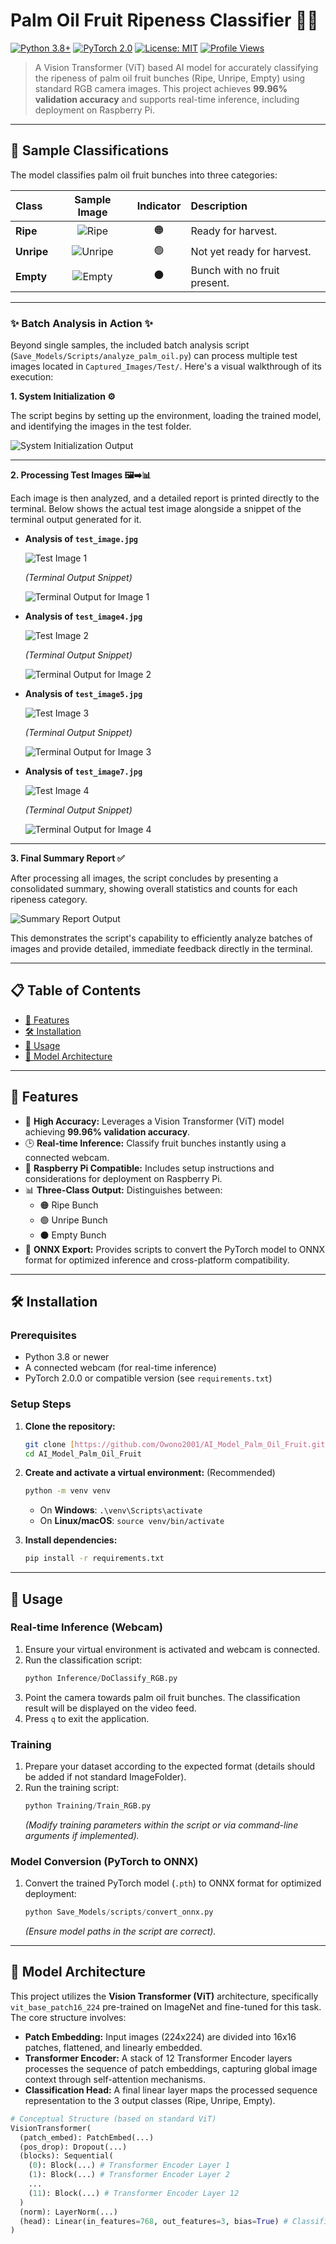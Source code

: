# Palm Oil Fruit Ripeness Classifier 🌴📸

[![Python 3.8+](https://img.shields.io/badge/Python-3.8+-3776AB?style=for-the-badge&logo=python&logoColor=white)](https://www.python.org/downloads/)
[![PyTorch 2.0](https://img.shields.io/badge/PyTorch-2.0.0-EE4C2C?style=for-the-badge&logo=pytorch&logoColor=white)](https://pytorch.org/)
[![License: MIT](https://img.shields.io/badge/License-MIT-yellow.svg?style=for-the-badge)](https://opensource.org/licenses/MIT)
[![Profile Views](https://komarev.com/ghpvc/?username=Owono2001&style=for-the-badge&color=brightgreen)](https://github.com/Owono2001/)

> A Vision Transformer (ViT) based AI model for accurately classifying the ripeness of palm oil fruit bunches (Ripe, Unripe, Empty) using standard RGB camera images. This project achieves **99.96% validation accuracy** and supports real-time inference, including deployment on Raspberry Pi.

---

## 🍇 Sample Classifications

The model classifies palm oil fruit bunches into three categories:

| Class       | Sample Image                     | Indicator | Description                  |
| :---------- | :-------------------------------: | :-------: | :--------------------------- |
| **Ripe** | ![Ripe](./Images/ripes.jpg)      | 🟠        | Ready for harvest.           |
| **Unripe** | ![Unripe](./Images/unripe.jpg)   | 🟢        | Not yet ready for harvest.   |
| **Empty** | ![Empty](./Images/empty_bunch.jpg)| ⚫        | Bunch with no fruit present. |

---

### ✨ Batch Analysis in Action ✨

Beyond single samples, the included batch analysis script (`Save_Models/Scripts/analyze_palm_oil.py`) can process multiple test images located in `Captured_Images/Test/`. Here's a visual walkthrough of its execution:

**1. System Initialization ⚙️**

The script begins by setting up the environment, loading the trained model, and identifying the images in the test folder.

![System Initialization Output](./Images/Initializing_System.jpg)

---

**2. Processing Test Images 🖼️➡️📊**

Each image is then analyzed, and a detailed report is printed directly to the terminal. Below shows the actual test image alongside a snippet of the terminal output generated for it.

* **Analysis of `test_image.jpg`**

    ![Test Image 1](./Images/ImageOneProof.jpg)

  *(Terminal Output Snippet)*
  
    ![Terminal Output for Image 1](./Images/Image1.jpg)

* **Analysis of `test_image4.jpg`**

    ![Test Image 2](./Images/ImageTwoProof.jpg)

  *(Terminal Output Snippet)*
  
    ![Terminal Output for Image 2](./Images/Image2.jpg)

* **Analysis of `test_image5.jpg`**

    ![Test Image 3](./Images/ImageThreeProof.jpg)

  *(Terminal Output Snippet)*
  
    ![Terminal Output for Image 3](./Images/Image3.jpg)

* **Analysis of `test_image7.jpg`**

    ![Test Image 4](./Images/ImageFourthProof.jpg)

  *(Terminal Output Snippet)*
  
    ![Terminal Output for Image 4](./Images/Image4.jpg)

---

**3. Final Summary Report ✅**

After processing all images, the script concludes by presenting a consolidated summary, showing overall statistics and counts for each ripeness category.

![Summary Report Output](./Images/summary.jpg)

This demonstrates the script's capability to efficiently analyze batches of images and provide detailed, immediate feedback directly in the terminal.

---

## 📋 Table of Contents

* [🌟 Features](#-features)
* [🛠️ Installation](#️-installation)
* [🚀 Usage](#-usage)
* [📐 Model Architecture](#-model-architecture)

---

## 🌟 Features

* 🧠 **High Accuracy:** Leverages a Vision Transformer (ViT) model achieving **99.96% validation accuracy**.
* 🕒 **Real-time Inference:** Classify fruit bunches instantly using a connected webcam.
* 📱 **Raspberry Pi Compatible:** Includes setup instructions and considerations for deployment on Raspberry Pi.
* 📊 **Three-Class Output:** Distinguishes between:
    * 🟠 Ripe Bunch
    * 🟢 Unripe Bunch
    * ⚫ Empty Bunch
* 🔄 **ONNX Export:** Provides scripts to convert the PyTorch model to ONNX format for optimized inference and cross-platform compatibility.

---

## 🛠️ Installation

### Prerequisites

* Python 3.8 or newer
* A connected webcam (for real-time inference)
* PyTorch 2.0.0 or compatible version (see `requirements.txt`)

### Setup Steps

1.  **Clone the repository:**
    ```bash
    git clone [https://github.com/Owono2001/AI_Model_Palm_Oil_Fruit.git](https://github.com/Owono2001/AI_Model_Palm_Oil_Fruit.git)
    cd AI_Model_Palm_Oil_Fruit
    ```

2.  **Create and activate a virtual environment:** (Recommended)
    ```bash
    python -m venv venv
    ```
    * On **Windows**: `.\venv\Scripts\activate`
    * On **Linux/macOS**: `source venv/bin/activate`

3.  **Install dependencies:**
    ```bash
    pip install -r requirements.txt
    ```

---

## 🚀 Usage

### Real-time Inference (Webcam)

1.  Ensure your virtual environment is activated and webcam is connected.
2.  Run the classification script:
    ```python
    python Inference/DoClassify_RGB.py
    ```
3.  Point the camera towards palm oil fruit bunches. The classification result will be displayed on the video feed.
4.  Press `q` to exit the application.

### Training

1.  Prepare your dataset according to the expected format (details should be added if not standard ImageFolder).
2.  Run the training script:
    ```python
    python Training/Train_RGB.py
    ```
    *(Modify training parameters within the script or via command-line arguments if implemented).*

### Model Conversion (PyTorch to ONNX)

1.  Convert the trained PyTorch model (`.pth`) to ONNX format for optimized deployment:
    ```python
    python Save_Models/scripts/convert_onnx.py
    ```
    *(Ensure model paths in the script are correct).*

---

## 📐 Model Architecture

This project utilizes the **Vision Transformer (ViT)** architecture, specifically `vit_base_patch16_224` pre-trained on ImageNet and fine-tuned for this task. The core structure involves:

* **Patch Embedding:** Input images (224x224) are divided into 16x16 patches, flattened, and linearly embedded.
* **Transformer Encoder:** A stack of 12 Transformer Encoder layers processes the sequence of patch embeddings, capturing global image context through self-attention mechanisms.
* **Classification Head:** A final linear layer maps the processed sequence representation to the 3 output classes (Ripe, Unripe, Empty).

```python
# Conceptual Structure (based on standard ViT)
VisionTransformer(
  (patch_embed): PatchEmbed(...)
  (pos_drop): Dropout(...)
  (blocks): Sequential(
    (0): Block(...) # Transformer Encoder Layer 1
    (1): Block(...) # Transformer Encoder Layer 2
    ...
    (11): Block(...) # Transformer Encoder Layer 12
  )
  (norm): LayerNorm(...)
  (head): Linear(in_features=768, out_features=3, bias=True) # Classifier
)
